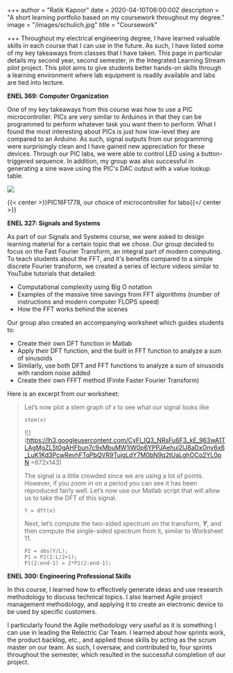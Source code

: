 +++
author = "Ratik Kapoor"
date = 2020-04-10T06:00:00Z
description = "A short learning portfolio based on my coursework throughout my degree."
image = "/images/schulich.jpg"
title = "Coursework"

+++
Throughout my electrical engineering degree, I have learned valuable skills in each course that I can use in the future. As such, I have listed some of my key takeaways from classes that I have taken. This page in particular details my second year, second semester, in the Integrated Learning Stream pilot project. This pilot aims to give students better hands-on skills through a learning environment where lab equipment is readily available and labs are tied into lecture.

**ENEL 369: Computer Organization**

One of my key takeaways from this course was how to use a PIC microcontroller. PICs are very similar to Arduinos in that they can be programmed to perform whatever task you want them to perform. What I found the most interesting about PICs is just how low-level they are compared to an Arduino. As such, signal outputs from our programming were surprisingly clean and I have gained new appreciation for these devices. Through our PIC labs, we were able to control LED using a button-triggered sequence. In addition, my group was also successful in generating a sine wave using the PIC's DAC output with a value lookup table.

![](https://ratik.me/images/picmicrocontroller.jpg)

{{< center >}}PIC16F1778, our choice of microcontroller for labs{{</ center >}}

**ENEL 327: Signals and Systems**

As part of our Signals and Systems course, we were asked to design learning material for a certain topic that we chose. Our group decided to focus on the Fast Fourier Transform, an integral part of modern computing. To teach students about the FFT, and it's benefits compared to a simple discrete Fourier transform, we created a series of lecture videos similar to YouTube tutorials that detailed:

* Computational complexity using Big O notation
* Examples of the massive time savings from FFT algorithms (number of instructions and modern computer FLOPS speed)
* How the FFT works behind the scenes

Our group also created an accompanying worksheet which guides students to:

* Create their own DFT function in Matlab
* Apply their DFT function, and the built in FFT function to analyze a sum of sinusoids
* Similarly, use both DFT and FFT functions to analyze a sum of sinusoids with random noise added
* Create their own FFFT method (Finite Faster Fourier Transform)

Here is an excerpt from our worksheet:

> Let’s now plot a stem graph of x to see what our signal looks like
>
>     stem(x)
>
> ![](https://lh3.googleusercontent.com/CyFl_IQ3_NRsFu6F3_kE_963wA1TLAgMgZL5t0gAHFbun7c9xMbuMW1iW0p6YPPJAehui2lJ8aDxOny6x6_LuK1Kd3PcwRevhFTqPbQVR9TujgLdY7M0bN9q2tUaLghOCq2YL0pN =672x143)
>
> The signal is a little crowded since we are using a lot of points. However, if you zoom in on a period you can see it has been reproduced fairly well. Let’s now use our Matlab script that will allow us to take the DFT of this signal.
>
>     Y = dft(x)
>
> Next, let’s compute the two-sided spectrum on the transform, **_Y_**, and then compute the single-sided spectrum from it, similar to Worksheet 11.
>
>     P2 = abs(Y/L);
>     P1 = P2(1:L/2+1);
>     P1(2:end-1) = 2*P1(2:end-1);

**ENEL 300: Engineering Professional Skills**

In this course, I learned how to effectively generate ideas and use research methodology to discuss technical topics. I also learned Agile project management methodology, and applying it to create an electronic device to be used by specific customers.

I particularly found the Agile methodology very useful as it is something I can use in leading the Relectric Car Team. I learned about how sprints work, the product backlog, etc., and applied those skills by acting as the scrum master on our team. As such, I oversaw, and contributed to, four sprints throughout the semester, which resulted in the successful completion of our project.